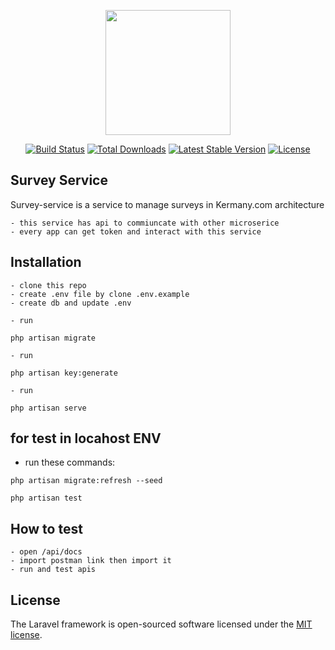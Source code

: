 <p align="center"><a href="https://laravel.com" target="_blank"><img src="https://raw.githubusercontent.com/laravel/art/master/logo-lockup/5%20SVG/2%20CMYK/1%20Full%20Color/laravel-logolockup-cmyk-red.svg" width="200"></a></p>

<p align="center">
<a href="https://travis-ci.org/laravel/framework"><img src="https://travis-ci.org/laravel/framework.svg" alt="Build Status"></a>
<a href="https://packagist.org/packages/laravel/framework"><img src="https://img.shields.io/packagist/dt/laravel/framework" alt="Total Downloads"></a>
<a href="https://packagist.org/packages/laravel/framework"><img src="https://img.shields.io/packagist/v/laravel/framework" alt="Latest Stable Version"></a>
<a href="https://packagist.org/packages/laravel/framework"><img src="https://img.shields.io/packagist/l/laravel/framework" alt="License"></a>
</p>

## Survey Service

Survey-service is a service to manage surveys in Kermany.com architecture

    - this service has api to commiuncate with other microserice
    - every app can get token and interact with this service

## Installation

    - clone this repo
    - create .env file by clone .env.example
    - create db and update .env

    - run 
```php artisan migrate```

    - run 
```php artisan key:generate```

    - run 
```php artisan serve```

## for test in locahost ENV
    
- run these commands:

```php artisan migrate:refresh --seed```

```php artisan test```

## How to test

    - open /api/docs 
    - import postman link then import it
    - run and test apis

## License

The Laravel framework is open-sourced software licensed under the [MIT license](https://opensource.org/licenses/MIT).

